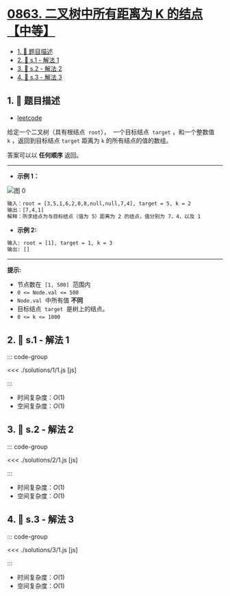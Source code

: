 # [0863. 二叉树中所有距离为 K 的结点【中等】](https://github.com/tnotesjs/TNotes.leetcode/tree/main/notes/0863.%20%E4%BA%8C%E5%8F%89%E6%A0%91%E4%B8%AD%E6%89%80%E6%9C%89%E8%B7%9D%E7%A6%BB%E4%B8%BA%20K%20%E7%9A%84%E7%BB%93%E7%82%B9%E3%80%90%E4%B8%AD%E7%AD%89%E3%80%91)

<!-- region:toc -->

- [1. 📝 题目描述](#1--题目描述)
- [2. 🎯 s.1 - 解法 1](#2--s1---解法-1)
- [3. 🎯 s.2 - 解法 2](#3--s2---解法-2)
- [4. 🎯 s.3 - 解法 3](#4--s3---解法-3)

<!-- endregion:toc -->

## 1. 📝 题目描述

- [leetcode](https://leetcode.cn/problems/all-nodes-distance-k-in-binary-tree/)

给定一个二叉树（具有根结点  `root`），  一个目标结点  `target` ，和一个整数值 `k` ，返回到目标结点 `target` 距离为 `k` 的所有结点的值的数组。

答案可以以 **任何顺序** 返回。

---

- **示例 1：**

![图 0](https://cdn.jsdelivr.net/gh/tnotesjs/imgs@main/2025-09-16-11-55-15.png)

```txt
输入：root = [3,5,1,6,2,0,8,null,null,7,4], target = 5, k = 2
输出：[7,4,1]
解释：所求结点为与目标结点（值为 5）距离为 2 的结点，值分别为 7，4，以及 1
```

- **示例 2:**

```txt
输入: root = [1], target = 1, k = 3
输出: []
```

---

**提示:**

- 节点数在  `[1, 500]`  范围内
- `0 <= Node.val <= 500`
- `Node.val`  中所有值 **不同**
- 目标结点  `target`  是树上的结点。
- `0 <= k <= 1000`

## 2. 🎯 s.1 - 解法 1

::: code-group

<<< ./solutions/1/1.js [js]

:::

- 时间复杂度：$O(1)$
- 空间复杂度：$O(1)$

## 3. 🎯 s.2 - 解法 2

::: code-group

<<< ./solutions/2/1.js [js]

:::

- 时间复杂度：$O(1)$
- 空间复杂度：$O(1)$

## 4. 🎯 s.3 - 解法 3

::: code-group

<<< ./solutions/3/1.js [js]

:::

- 时间复杂度：$O(1)$
- 空间复杂度：$O(1)$
